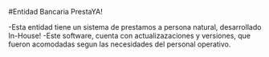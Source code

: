 #Entidad Bancaria PrestaYA!

-Esta entidad tiene un sistema de prestamos a persona natural, desarrollado In-House!
-Este software, cuenta con actualizazaciones y versiones, que fueron acomodadas segun las necesidades del personal operativo.
